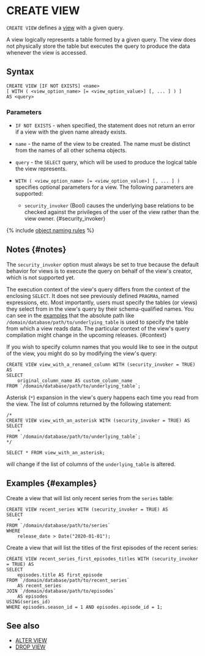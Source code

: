 # CREATE VIEW

`CREATE VIEW` defines a [view](concepts/datamodel/view) with a given query.

A view logically represents a table formed by a given query. The view does not physically store the table but executes the query to produce the data whenever the view is accessed.

## Syntax

```yql
CREATE VIEW [IF NOT EXISTS] <name>
[ WITH ( <view_option_name> [= <view_option_value>] [, ... ] ) ]
AS <query>
```

### Parameters

* `IF NOT EXISTS` - when specified, the statement does not return an error if a view with the given name already exists.
* `name` - the name of the view to be created. The name must be distinct from the names of all other schema objects.
* `query` - the `SELECT` query, which will be used to produce the logical table the view represents.
* `WITH ( <view_option_name> [= <view_option_value>] [, ... ] )` specifies optional parameters for a view. The following parameters are supported:

  * `security_invoker` (Bool) causes the underlying base relations to be checked against the privileges of the user of the view rather than the view owner. {#security_invoker}

{% include [object naming rules](../../../concepts/datamodel/_includes/object-naming-rules.md#object-naming-rules) %}

## Notes {#notes}

The `security_invoker` option must always be set to true because the default behavior for views is to execute the query on behalf of the view's creator, which is not supported yet.

The execution context of the view's query differs from the context of the enclosing `SELECT`. It does not see previously defined `PRAGMA`s, named expressions, etc. Most importantly, users must specify the tables (or views) they select from in the view's query by their schema-qualified names. You can see in the [examples](#examples) that the absolute path like `/domain/database/path/to/underlying_table` is used to specify the table from which a view reads data. The particular context of the view's query compilation might change in the upcoming releases. {#context}

If you wish to specify column names that you would like to see in the output of the view, you might do so by modifying the view's query:

```yql
CREATE VIEW view_with_a_renamed_column WITH (security_invoker = TRUE) AS
SELECT
    original_column_name AS custom_column_name
FROM `/domain/database/path/to/underlying_table`;
```

Asterisk (`*`) expansion in the view's query happens each time you read from the view. The list of columns returned by the following statement:

```yql
/*
CREATE VIEW view_with_an_asterisk WITH (security_invoker = TRUE) AS
SELECT
    *
FROM `/domain/database/path/to/underlying_table`;
*/

SELECT * FROM view_with_an_asterisk;
```

will change if the list of columns of the `underlying_table` is altered.

## Examples {#examples}

Create a view that will list only recent series from the `series` table:

```yql
CREATE VIEW recent_series WITH (security_invoker = TRUE) AS
SELECT
    *
FROM `/domain/database/path/to/series`
WHERE
    release_date > Date("2020-01-01");
```

Create a view that will list the titles of the first episodes of the recent series:

```yql
CREATE VIEW recent_series_first_episodes_titles WITH (security_invoker = TRUE) AS
SELECT
    episodes.title AS first_episode
FROM `/domain/database/path/to/recent_series`
    AS recent_series
JOIN `/domain/database/path/to/episodes`
    AS episodes
USING(series_id)
WHERE episodes.season_id = 1 AND episodes.episode_id = 1;
```

## See also

* [ALTER VIEW](alter-view.md)
* [DROP VIEW](drop-view.md)
